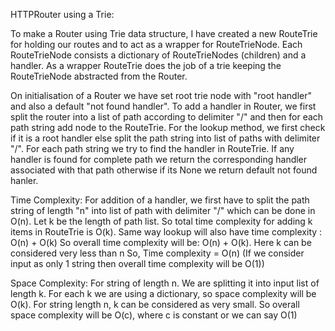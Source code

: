 HTTPRouter using a Trie:

To make a Router using Trie data structure, I have created a new RouteTrie for holding our routes and to act as a wrapper for RouteTrieNode.
Each RouteTrieNode consists a dictionary of RouteTrieNodes (children) and a handler. As a wrapper RouteTrie does the job of a trie keeping the RouteTrieNode abstracted from the Router.

On initialisation of a Router we have set root trie node with "root handler" and also a default "not found handler".
To add a handler in Router, we first split the router into a list of path according to delimiter "/" and then for each path string add node to the RouteTrie.
For the lookup method, we first check if it is a root handler else split the path string into list of paths with delimiter "/". For each path string we try to find the handler in RouteTrie. If any handler is found for complete path we return the corresponding handler associated with that path otherwise if its None we return default not found hanler.

Time Complexity: For addition of a handler, we first have to split the path string of length "n" into list of path with delimiter "/" which can be done in O(n). Let k be the length of path list. So total time complexity for adding k items in RouteTrie is O(k). 
Same way lookup will also have time complexity : O(n) + O(k)
So overall time complexity will be: O(n) + O(k). Here k can be considered very less than n So, Time complexity = O(n)
(If we consider input as only 1 string then overall time complexity will be O(1))

Space Complexity: For string of length n. We are splitting it into input list of length k. For each k we are using a dictionary, so space complexity will be O(k).
For string length n, k can be considered as very small. So overall space complexity will be O(c), where c is constant or we can say O(1)
 